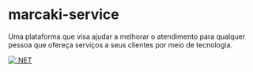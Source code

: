 # marcaki-service
Uma plataforma que visa ajudar a melhorar o atendimento para qualquer pessoa que ofereça serviços a seus clientes por meio de tecnologia.

[![.NET](https://github.com/marcaki/marcaki-service/actions/workflows/dotnet.yml/badge.svg)](https://github.com/marcaki/marcaki-service/actions/workflows/dotnet.yml)